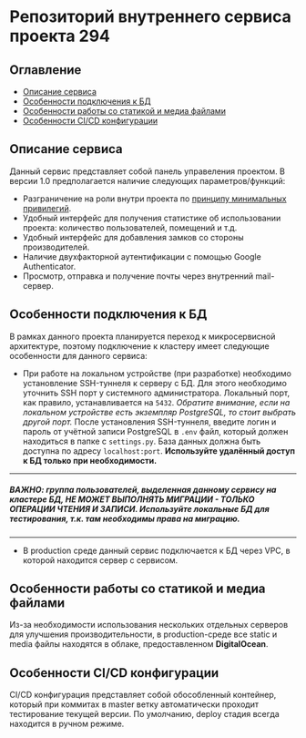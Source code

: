 # Репозиторий внутреннего сервиса проекта 294

## Оглавление
- [Описание сервиса](#описание-сервиса)
- [Особенности подключения к БД](#особенности-подключения-к-бд)
- [Особенности работы со статикой и медиа файлами](#особенности-работы-со-статикой-и-медиа-файлами)
- [Особенности CI/CD конфигурации](#особенности-cicd-конфигурации)

## Описание сервиса
Данный сервис представляет собой панель управеления проектом. 
В версии 1.0 предполагается наличие следующих параметров/функций:
- Разграничение на роли внутри проекта по [принципу минимальных привилегий](https://ru.wikipedia.org/wiki/%D0%9F%D1%80%D0%B8%D0%BD%D1%86%D0%B8%D0%BF_%D0%BC%D0%B8%D0%BD%D0%B8%D0%BC%D0%B0%D0%BB%D1%8C%D0%BD%D1%8B%D1%85_%D0%BF%D1%80%D0%B8%D0%B2%D0%B8%D0%BB%D0%B5%D0%B3%D0%B8%D0%B9).
- Удобный интерфейс для получения статистике об использовании проекта: количество пользователей, помещений и т.д.
- Удобный интерфейс для добавления замков со стороны производителей.
- Наличие двухфакторной аутентификации с помощью Google Authenticator.
- Просмотр, отправка и получение почты через внутренний mail-сервер.

## Особенности подключения к БД

В рамках данного проекта планируется переход к микросервисной архитектуре, поэтому подключение к кластеру имеет следующие особенности для данного сервиса:

- При работе на локальном устройстве (при разработке) необходимо установление SSH-туннеля к серверу с БД. Для этого необходимо уточнить SSH порт у системного администратора. Локальный порт, как правило, устанавливается на `5432`. *Обратите внимание, если на локальном устройстве есть экземпляр PostgreSQL, то стоит выбрать другой порт.*
После установления SSH-туннеля, введите логин и пароль от учётной записи PostgreSQL в `.env` файл, который должен находиться в папке с `settings.py`. База данных должна быть доступна по адресу `localhost:port`. __Используйте удалённый доступ к БД только при необходимости.__
---
##### *ВАЖНО: группа пользователей, выделенная данному сервису на кластере БД, НЕ МОЖЕТ ВЫПОЛНЯТЬ МИГРАЦИИ - __ТОЛЬКО__ ОПЕРАЦИИ ЧТЕНИЯ И ЗАПИСИ. Используйте локальные БД для тестирования, т.к. там необходимы права на миграцию.*
---
- В production среде данный сервис подключается к БД через VPC, в которой находится сервер с сервисом.

## Особенности работы со статикой и медиа файлами
Из-за необходимости использования нескольких отдельных серверов для улучшения производительности, в production-среде все static и media файлы находятся в облаке, предоставленном __DigitalOcean__.

## Особенности CI/CD конфигурации
CI/CD конфигурация представляет собой обособленный контейнер, который при коммитах в master ветку автоматически проходит тестирование текущей версии. По умолчанию, deploy стадия всегда находится в ручном режиме. 

